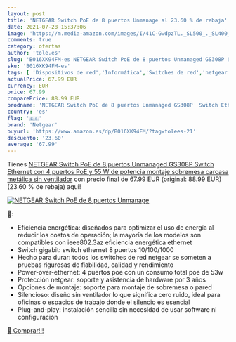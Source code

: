 ```yaml
---
layout: post
title: 'NETGEAR Switch PoE de 8 puertos Unmanage al 23.60 % de rebaja'
date: 2021-07-28 15:37:06
image: 'https://m.media-amazon.com/images/I/41C-GwdpzTL._SL500_._SL400_.jpg'
comments: true
category: ofertas
author: 'tole.es'
slug: 'B016XK94FM-es NETGEAR Switch PoE de 8 puertos Unmanaged GS308P Switch...'
sku: 'B016XK94FM-es'
tags: [ 'Dispositivos de red','Informática','Switches de red','netgear', ]
actualPrice: 67.99 EUR
currency: EUR
price: 67.99
comparePrice: 88.99 EUR
prodname: 'NETGEAR Switch PoE de 8 puertos Unmanaged GS308P  Switch Ethernet con 4 puertos PoE y 55 W de potencia  montaje sobremesa   carcasa metálica sin ventilador'
country: 'es'
flag: '🇪🇸'
brand: 'Netgear'
buyurl: 'https://www.amazon.es/dp/B016XK94FM/?tag=tolees-21'
descuento: '23.60'
average: '67.99'
---
```


Tienes [NETGEAR Switch PoE de 8 puertos Unmanaged GS308P  Switch Ethernet con 4 puertos PoE y 55 W de potencia  montaje sobremesa   carcasa metálica sin ventilador](https://www.amazon.es/dp/B016XK94FM/?tag=tolees-21) con precio final de  67.99 EUR (original: 88.99 EUR) (23.60 %  de rebaja) aqui!

[![NETGEAR Switch PoE de 8 puertos Unmanage](https://m.media-amazon.com/images/I/41C-GwdpzTL._SL500_._SL400_.jpg)](https://www.amazon.es/dp/B016XK94FM/?tag=tolees-21)

🔎:

- Eficiencia energética: diseñados para optimizar el uso de energía al reducir los costos de operación; la mayoría de los modelos son compatibles con ieee802.3az eficiencia energética ethernet
- Switch gigabit: switch ethernet 8 puertos 10/100/1000
- Hecho para durar: todos los switches de red netgear se someten a pruebas rigurosas de fiabilidad, calidad y rendimiento
- Power-over-ethernet: 4 puertos poe con un consumo total poe de 53w
- Protección netgear: soporte y asistencia de hardware por 3 años
- Opciones de montaje: soporte para montaje de sobremesa o pared
- Silencioso: diseño sin ventilador lo que significa cero ruido, ideal para oficinas o espacios de trabajo donde el silencio es esencial
- Plug-and-play: instalación sencilla sin necesidad de usar software ni configuración

[🛒 Comprar!!!](https://www.amazon.es/dp/B016XK94FM/?tag=tolees-21)

